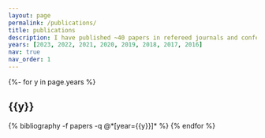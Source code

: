 ```yaml
---
layout: page
permalink: /publications/
title: publications
description: I have published ~40 papers in refereed journals and conferences (with 1.7K+ citations), including DM venues (e.g., TKDE*4, KDD*5, WWW*3), AI venues (e.g., NeurIPS*3, IJCAI*5, AAAI*2), and CV venues (ECCV*1, MM*2). Publications by categories in reversed chronological order (* indicates equal contribution, ^ denotes corresponding author). 
years: [2023, 2022, 2021, 2020, 2019, 2018, 2017, 2016]
nav: true
nav_order: 1
---
```

<!-- _pages/publications.md -->
<div class="publications">

{%- for y in page.years %}
  <h2 class="year">{{y}}</h2>
  {% bibliography -f papers -q @*[year={{y}}]* %}
{% endfor %}

</div>

